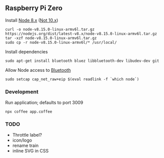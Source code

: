 
## Raspberry Pi Zero


Install [Node 8.x](https://www.thepolyglotdeveloper.com/2018/03/install-nodejs-raspberry-pi-zero-w-nodesource/) ([Not 10.x](https://github.com/noble/node-bluetooth-hci-socket/issues/95))

    curl -o node-v8.15.0-linux-armv6l.tar.gz https://nodejs.org/dist/latest-v8.x/node-v8.15.0-linux-armv6l.tar.gz
    tar -xzf node-v8.15.0-linux-armv6l.tar.gz
    sudo cp -r node-v8.15.0-linux-armv6l/* /usr/local/


Install dependencies

    sudo apt-get install bluetooth bluez libbluetooth-dev libudev-dev git


Allow Node access to [Bluetooth](https://github.com/noble/noble#running-on-linux)

    sudo setcap cap_net_raw+eip $(eval readlink -f `which node`)


### Development

Run application; defaults to port 3009

    npx coffee app.coffee

### TODO

* Throttle label?
* icon/logo
* rename train
* inline SVG in CSS
